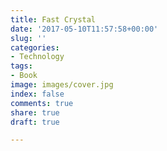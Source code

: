 ```yaml
---
title: Fast Crystal
date: '2017-05-10T11:57:58+00:00'
slug: ''
categories:
- Technology
tags:
- Book
image: images/cover.jpg
index: false
comments: true
share: true
draft: true

---
```

